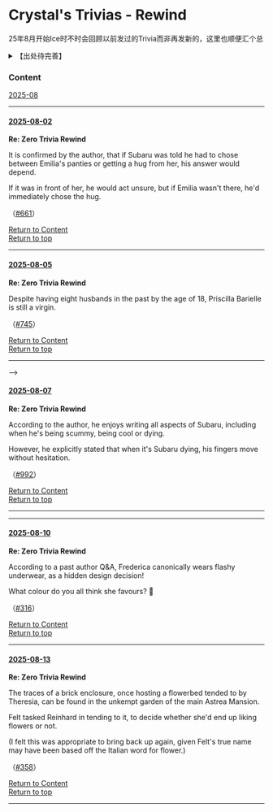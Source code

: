 # Crystal's Trivias - Rewind

25年8月开始Ice时不时会回顾以前发过的Trivia而非再发新的，这里也顺便汇个总

<details>
<summary>【出处待完善】</summary>

<!--[1063](#re-zero-trivia-1063)-->

<!--
十周年问答资源待补：
-->

</details>

### Content

[2025-08](#2025-08-02)

<!--[1-900](https://github.com/CanopusEtaCarinae/Crystal_Daily_Trivia#crystals-daily-trivias) &zwnj; [901-1000](https://github.com/CanopusEtaCarinae/Crystal_Daily_Trivia/blob/master/readme_900/README.md#crystals-daily-trivias---from-901)

[1001-1010](#re-zero-trivia-1001) &zwnj; [1011-1020](#re-zero-trivia-1011) &zwnj; [1021-1030](#re-zero-trivia-1021) &zwnj; [1031-1040](#re-zero-trivia-1031) &zwnj; [1041-1050](#re-zero-trivia-1041) &zwnj; [1051-1060](#re-zero-trivia-1051) [1061-1070](#re-zero-trivia-1061) -->

---

#### [2025-08-02](https://twitter.com/LoremIpsumVerb/status/1951330573760221361)

**Re: Zero Trivia Rewind**

It is confirmed by the author, that if Subaru was told he had to chose between Emilia's panties or getting a hug from her, his answer would depend.

If it was in front of her, he would act unsure, but if Emilia wasn't there, he'd immediately chose the hug.

（[#661](https://github.com/CanopusEtaCarinae/Crystal_Daily_Trivia?tab=readme-ov-file#re-zero-daily-trivia-661)）

[Return to Content](#Content)<br/>
[Return to top](#crystals-trivias---rewind)

---

#### [2025-08-05](https://twitter.com/LoremIpsumVerb/status/1952418124822712822)

**Re: Zero Trivia Rewind**

Despite having eight husbands in the past by the age of 18, Priscilla Barielle is still a virgin.

（[#745](https://github.com/CanopusEtaCarinae/Crystal_Daily_Trivia?tab=readme-ov-file#re-zero-daily-trivia-745)）

[Return to Content](#Content)<br/>
[Return to top](#crystals-trivias---rewind)

---
<!--
Tappei Nagatsuki is known for referencing many Japanese series and pieces of pop culture in Re: Zero.

Among them, he even made a reference to Attack on Titan in Chapter 15 of Arc 7, after Subaru and the others arrived in the walled city of Guaral.

（七章第15节）

[Return to Content](#Content)<br/>
[Return to top](#crystals-trivias---from-1001)

---
-->
-->
#### [2025-08-07](https://twitter.com/LoremIpsumVerb/status/1953189296208302140)

**Re: Zero Trivia Rewind**

According to the author, he enjoys writing all aspects of Subaru, including when he's being scummy, being cool or dying.

However, he explicitly stated that when it's Subaru dying, his fingers move without hesitation.

（[#992](https://github.com/CanopusEtaCarinae/Crystal_Daily_Trivia/blob/master/readme_900/README.md#re-zero-daily-trivia-992)）

[Return to Content](#Content)<br/>
[Return to top](#crystals-trivias---rewind)

---
<!--
Tappei Nagatsuki is known for referencing many Japanese series and pieces of pop culture in Re: Zero.

Among them, he even made a reference to Attack on Titan in Chapter 15 of Arc 7, after Subaru and the others arrived in the walled city of Guaral.

（七章第15节）

[Return to Content](#Content)<br/>
[Return to top](#crystals-trivias---from-1001)
-->

---

#### [2025-08-10](https://twitter.com/LoremIpsumVerb/status/1954256115350245525)

**Re: Zero Trivia Rewind**

According to a past author Q&A, Frederica canonically wears flashy underwear, as a hidden design decision!

What colour do you all think she favours? 🤔

（[#316](https://github.com/CanopusEtaCarinae/Crystal_Daily_Trivia?tab=readme-ov-file#re-zero-daily-trivia-316)）

[Return to Content](#Content)<br/>
[Return to top](#crystals-trivias---rewind)

---

#### [2025-08-13](https://twitter.com/LoremIpsumVerb/status/1955387159449571581)

**Re: Zero Trivia Rewind**

The traces of a brick enclosure, once hosting a flowerbed tended to by Theresia, can be found in the unkempt garden of the main Astrea Mansion.

Felt tasked Reinhard in tending to it, to decide whether she'd end up liking flowers or not.

(I felt this was appropriate to bring back up again, given Felt's true name may have been based off the Italian word for flower.)

（[#358](https://github.com/CanopusEtaCarinae/Crystal_Daily_Trivia?tab=readme-ov-file#re-zero-daily-trivia-358)）

[Return to Content](#Content)<br/>
[Return to top](#crystals-trivias---rewind)

---
